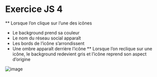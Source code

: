<h1>Exercice JS 4 </h1>

** Lorsque l’on clique sur l’une des icônes
- Le background prend sa couleur
- Le nom du réseau social apparaît 
- Les bords de l’icône s’arrondissent
- Une ombre apparaît derrière l’icône
** Lorsque l’on reclique sur une icône, le background redevient gris et l’icône reprend son 
aspect d’origine

![image](https://github.com/JefG67/Exo_JS_4/assets/156801075/e9b670fc-1a72-49e0-91fb-f0076f12c06a)
